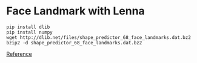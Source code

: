 # Face Landmark with Lenna

```
pip install dlib
pip install numpy
wget http://dlib.net/files/shape_predictor_68_face_landmarks.dat.bz2
bzip2 -d shape_predictor_68_face_landmarks.dat.bz2
```

[Reference](https://blog.naver.com/PostView.nhn?blogId=chandong83&logNo=221487549771&parentCategoryNo=&categoryNo=&viewDate=&isShowPopularPosts=false&from=postView)
